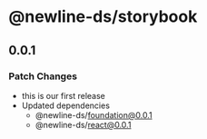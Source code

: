 # @newline-ds/storybook

## 0.0.1

### Patch Changes

- this is our first release
- Updated dependencies
  - @newline-ds/foundation@0.0.1
  - @newline-ds/react@0.0.1
